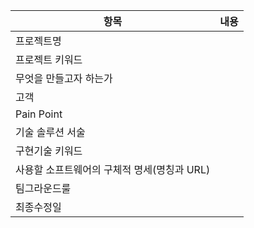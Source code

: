 |항목|내용|
|---|---|
|프로젝트명|    |
|프로젝트 키워드|    |
|무엇을 만들고자 하는가|   |
|고객|   |
|Pain Point|  |
|기술 솔루션 서술|  |
|구현기술 키워드|   |
|사용할 소프트웨어의 구체적 명세(명칭과 URL)|   |
|팀그라운드룰|  |
|최종수정일|  |
